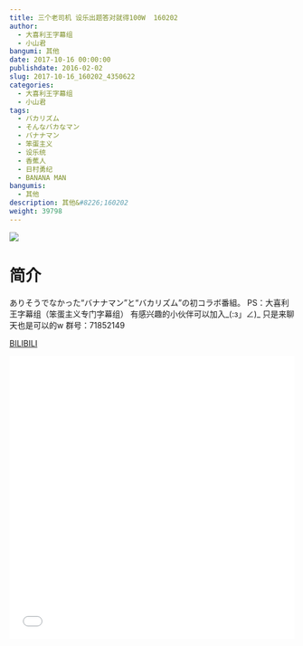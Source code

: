 ```yaml
---
title: 三个老司机 设乐出题答对就得100W  160202
author: 
  - 大喜利王字幕组
  - 小山君
bangumi: 其他
date: 2017-10-16 00:00:00
publishdate: 2016-02-02
slug: 2017-10-16_160202_4350622
categories: 
  - 大喜利王字幕组
  - 小山君
tags: 
  - バカリズム
  - そんなバカなマン
  - バナナマン
  - 笨蛋主义
  - 设乐统
  - 香蕉人
  - 日村勇纪
  - BANANA MAN
bangumis: 
  - 其他
description: 其他&#8226;160202
weight: 39798
---
```


![](https://i.imgur.com/E29hOt7.jpg)

# 简介  
ありそうでなかった“バナナマン”と“バカリズム”の初コラボ番組。
PS：大喜利王字幕组（笨蛋主义专门字幕组） 
有感兴趣的小伙伴可以加入_(:з」∠)_  只是来聊天也是可以的w
群号：71852149

  [BILIBILI](https://www.bilibili.com/video/av4350622/)


  <iframe src="//www.bilibili.com/html/html5player.html?cid=7041401&aid=4350622" width="100%" height="500" frameborder="0" allowfullscreen="allowfullscreen"></iframe>
